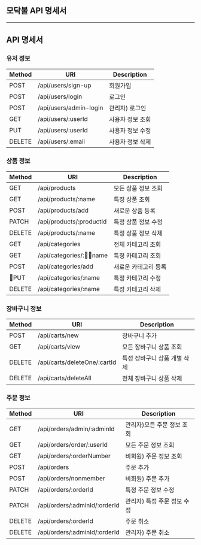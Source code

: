 ## 모닥불 API 명세서

---

## API 명세서

### 유저 정보

| Method | URI                    | Description      |
| ------ | ---------------------- | ---------------- |
| POST   | /api/users/sign-up     | 회원가입         |
| POST   | /api/users/login       | 로그인           |
| POST   | /api/users/admin-login | 관리자) 로그인   |
| GET    | /api/users/:userId     | 사용자 정보 조회 |
| PUT    | /api/users/:userId     | 사용자 정보 수정 |
| DELETE | /api/users/:email      | 사용자 정보 삭제 |

### 상품 정보

| Method | URI                      | Description          |
| ------ | ------------------------ | -------------------- |
| GET    | /api/products            | 모든 상품 정보 조회  |
| GET    | /api/products/:name      | 특정 상품 조회       |
| POST   | /api/products/add        | 새로운 상품 등록     |
| PATCH  | /api/products/:productId | 특정 상품 정보 수정  |
| DELETE | /api/products/:name      | 특정 상품 정보 삭제  |
| GET    | /api/categories          | 전체 카테고리 조회   |
| GET    | /api/categories/:name    | 특정 카테고리 조회   |
| POST   | /api/categories/add      | 새로운 카테고리 등록 |
| PUT    | /api/categories/:name    | 특정 카테고리 수정   |
| DELETE | /api/categories/:name    | 특정 카테고리 삭제   |

### 장바구니 정보

| Method | URI                          | Description                  |
| ------ | ---------------------------- | ---------------------------- |
| POST   | /api/carts/new               | 장바구니 추가                |
| GET    | /api/carts/view              | 모든 장바구니 상품 조회      |
| DELETE | /api/carts/deleteOne/:cartId | 특정 장바구니 상품 개별 삭제 |
| DELETE | /api/carts/deleteAll         | 전체 장바구니 상품 삭제      |

### 주문 정보

| Method | URI                           | Description                 |
| ------ | ----------------------------- | --------------------------- |
| GET    | /api/orders/admin/:adminId    | 관리자)모든 주문 정보 조회  |
| GET    | /api/orders/order/:userId     | 모든 주문 정보 조회         |
| GET    | /api/orders/:orderNumber      | 비회원) 주문 정보 조회      |
| POST   | /api/orders                   | 주문 추가                   |
| POST   | /api/orders/nonmember         | 비회원) 주문 추가           |
| PATCH  | /api/orders/:orderId          | 특정 주문 정보 수정         |
| PATCH  | /api/orders/:adminId/:orderId | 관리자) 특정 주문 정보 수정 |
| DELETE | /api/orders/:orderId          | 주문 취소                   |
| DELETE | /api/orders/:adminId/:orderId | 관리자) 주문 취소           |
